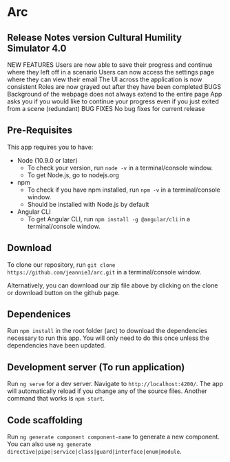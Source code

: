 # Arc

## Release Notes version Cultural Humility Simulator 4.0

NEW FEATURES
	Users are now able to save their progress and continue where they left off in a scenario
	Users can now access the settings page where they can view their email
	The UI across the application is now consistent
	Roles are now grayed out after they have been completed
BUGS
	Background of the webpage does not always extend to the entire page
	App asks you if you would like to continue your progress even if you just exited from a scene (redundant)
BUG FIXES
	No bug fixes for current release

## Pre-Requisites

This app requires you to have:

* Node (10.9.0 or later)
    * To check your version, run `node -v` in a terminal/console window.
    * To get Node.js, go to nodejs.org
* npm
    * To check if you have npm installed, run `npm -v` in a terminal/console window.
    * Should be installed with Node.js by default
* Angular CLI
    * To get Angular CLI, run `npm install -g @angular/cli` in a terminal/console window.

## Download

To clone our repository, run `git clone https://github.com/jeannie3/arc.git` in a terminal/console window.

Alternatively, you can download our zip file above by clicking on the clone or download button on the github page.

## Dependenices

Run `npm install` in the root folder (arc) to download the dependencies necessary to run this app. You will only need to do this once unless the dependencies have been updated.

## Development server (To run application)

Run `ng serve` for a dev server. Navigate to `http://localhost:4200/`. The app will automatically reload if you change any of the source files. Another command that works is `npm start`.

## Code scaffolding

Run `ng generate component component-name` to generate a new component. You can also use `ng generate directive|pipe|service|class|guard|interface|enum|module`.

